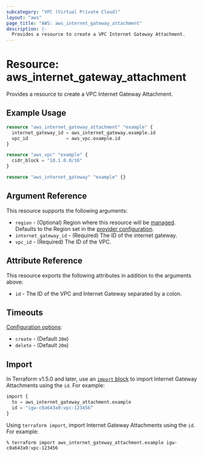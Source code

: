 ```yaml
---
subcategory: "VPC (Virtual Private Cloud)"
layout: "aws"
page_title: "AWS: aws_internet_gateway_attachment"
description: |-
  Provides a resource to create a VPC Internet Gateway Attachment.
---
```


# Resource: aws_internet_gateway_attachment

Provides a resource to create a VPC Internet Gateway Attachment.

## Example Usage

```terraform
resource "aws_internet_gateway_attachment" "example" {
  internet_gateway_id = aws_internet_gateway.example.id
  vpc_id              = aws_vpc.example.id
}

resource "aws_vpc" "example" {
  cidr_block = "10.1.0.0/16"
}

resource "aws_internet_gateway" "example" {}
```

## Argument Reference

This resource supports the following arguments:

* `region` - (Optional) Region where this resource will be [managed](https://docs.aws.amazon.com/general/latest/gr/rande.html#regional-endpoints). Defaults to the Region set in the [provider configuration](https://registry.terraform.io/providers/hashicorp/aws/latest/docs#aws-configuration-reference).
* `internet_gateway_id` - (Required) The ID of the internet gateway.
* `vpc_id` - (Required) The ID of the VPC.

## Attribute Reference

This resource exports the following attributes in addition to the arguments above:

* `id` - The ID of the VPC and Internet Gateway separated by a colon.

## Timeouts

[Configuration options](https://developer.hashicorp.com/terraform/language/resources/syntax#operation-timeouts):

- `create` - (Default `20m`)
- `delete` - (Default `20m`)

## Import

In Terraform v1.5.0 and later, use an [`import` block](https://developer.hashicorp.com/terraform/language/import) to import Internet Gateway Attachments using the `id`. For example:

```terraform
import {
  to = aws_internet_gateway_attachment.example
  id = "igw-c0a643a9:vpc-123456"
}
```

Using `terraform import`, import Internet Gateway Attachments using the `id`. For example:

```console
% terraform import aws_internet_gateway_attachment.example igw-c0a643a9:vpc-123456
```
